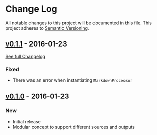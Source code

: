 # Change Log
All notable changes to this project will be documented in this file.
This project adheres to [Semantic Versioning](http://semver.org/).

## [v0.1.1](https://github.com/Syonix/changelog-viewer/releases/tag/v0.1.1) - 2016-01-23
[See full Changelog](https://github.com/Syonix/monolog-viewer/compare/v0.1.0...v0.1.1)

### Fixed
- There was an error when instantiating `MarkdownProcessor`

## [v0.1.0](https://github.com/Syonix/changelog-viewer/releases/tag/v0.1.0) - 2016-01-23

### New
- Initial release
- Modular concept to support different sources and outputs